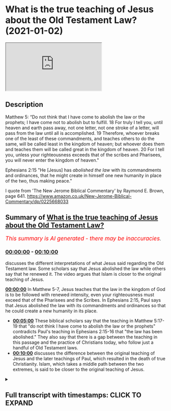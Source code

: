 # What is the true teaching of Jesus about the Old Testament Law? (2021-01-02)

<iframe loading='lazy' src='https://www.youtube.com/embed/yhJ_0dVmAEc'></iframe>

## Description

Matthew 5: 
“Do not think that I have come to abolish the law or the prophets; I have come not to abolish but to fulfill. 18 For truly I tell you, until heaven and earth pass away, not one letter, not one stroke of a letter, will pass from the law until all is accomplished. 19 Therefore, whoever breaks one of the least of these commandments, and teaches others to do the same, will be called least in the kingdom of heaven; but whoever does them and teaches them will be called great in the kingdom of heaven. 20 For I tell you, unless your righteousness exceeds that of the scribes and Pharisees, you will never enter the kingdom of heaven."

Ephesians 2:15
"He [Jesus] has *abolished the law* with its commandments and ordinances, that he might create in himself one new humanity in place of the two, thus making peace."

I quote from 'The New Jerome Biblical Commentary' by Raymond E. Brown, page 641. https://www.amazon.co.uk/New-Jerome-Biblical-Commentary/dp/0225668033

## Summary of [What is the true teaching of Jesus about the Old Testament Law?](https://www.youtube.com/watch?v=yhJ_0dVmAEc)


*<span style="color:red; font-size:125%">This summary is AI generated - there may be inaccuracies</span>. [](/)*

### [00:00:00](https://www.youtube.com/watch?v=yhJ_0dVmAEc&t=0) - [00:10:00](https://www.youtube.com/watch?v=yhJ_0dVmAEc&t=600)

 discusses the different interpretations of what Jesus said regarding the Old Testament law. Some scholars say that Jesus abolished the law while others say that he renewed it. The video argues that Islam is closer to the original teaching of Jesus.

**[00:00:00](https://www.youtube.com/watch?v=yhJ_0dVmAEc&t=0)** In Matthew 5-7, Jesus teaches that the law in the kingdom of God is to be followed with renewed intensity, even your righteousness must exceed that of the Pharisees and the Scribes. In Ephesians 2:15, Paul says that Jesus abolished the law with its commandments and ordinances so that he could create a new humanity in its place.
* **[00:05:00](https://www.youtube.com/watch?v=yhJ_0dVmAEc&t=300)** These biblical scholars say that the teaching in Matthew 5:17-19 that "do not think I have come to abolish the law or the prophets" contradicts Paul's teaching in Ephesians 2:15-16 that "the law has been abolished." They also say that there is a gap between the teaching in this passage and the practice of Christians today, who follow just a handful of Old Testament laws.
* **[00:10:00](https://www.youtube.com/watch?v=yhJ_0dVmAEc&t=600)** discusses the difference between the original teaching of Jesus and the later teachings of Paul, which resulted in the death of true Christianity. Islam, which takes a middle path between the two extremes, is said to be closer to the original teaching of Jesus.

<details><summary><h2>Full transcript with timestamps: CLICK TO EXPAND</h2></summary>

[0:00:01](https://youtu.be/yhJ_0dVmAEc?t=1) hello and in this episode i want to ask  
[0:00:04](https://youtu.be/yhJ_0dVmAEc?t=4) what is the true teaching of jesus  
[0:00:07](https://youtu.be/yhJ_0dVmAEc?t=7) about the law the jewish lord this  
[0:00:10](https://youtu.be/yhJ_0dVmAEc?t=10) is also called the torah which  
[0:00:14](https://youtu.be/yhJ_0dVmAEc?t=14) was revealed to moses on mount sinai  
[0:00:17](https://youtu.be/yhJ_0dVmAEc?t=17) containing  
[0:00:18](https://youtu.be/yhJ_0dVmAEc?t=18) 613 commandments of the law  
[0:00:21](https://youtu.be/yhJ_0dVmAEc?t=21) and of course jews have looked to to  
[0:00:23](https://youtu.be/yhJ_0dVmAEc?t=23) this uh to obey these commandments  
[0:00:25](https://youtu.be/yhJ_0dVmAEc?t=25) ever since then and what did jesus teach  
[0:00:28](https://youtu.be/yhJ_0dVmAEc?t=28) about  
[0:00:28](https://youtu.be/yhJ_0dVmAEc?t=28) obedience to the the laws because  
[0:00:31](https://youtu.be/yhJ_0dVmAEc?t=31) today's christians  
[0:00:32](https://youtu.be/yhJ_0dVmAEc?t=32) uh obey very few if any of them perhaps  
[0:00:35](https://youtu.be/yhJ_0dVmAEc?t=35) the ten commandments maybe  
[0:00:36](https://youtu.be/yhJ_0dVmAEc?t=36) uh but certainly not all 613  
[0:00:40](https://youtu.be/yhJ_0dVmAEc?t=40) and also uh after looking at what jesus  
[0:00:42](https://youtu.be/yhJ_0dVmAEc?t=42) taught i want to look at what paul  
[0:00:44](https://youtu.be/yhJ_0dVmAEc?t=44) taught in the new testament  
[0:00:46](https://youtu.be/yhJ_0dVmAEc?t=46) and then briefly consider what the quran  
[0:00:48](https://youtu.be/yhJ_0dVmAEc?t=48) has to say  
[0:00:49](https://youtu.be/yhJ_0dVmAEc?t=49) about the matter so if we look at the  
[0:00:51](https://youtu.be/yhJ_0dVmAEc?t=51) gospel of matthew  
[0:00:53](https://youtu.be/yhJ_0dVmAEc?t=53) chapter 5 jesus is presented  
[0:00:56](https://youtu.be/yhJ_0dVmAEc?t=56) as teaching the following verse 17  
[0:00:59](https://youtu.be/yhJ_0dVmAEc?t=59) onwards  
[0:01:01](https://youtu.be/yhJ_0dVmAEc?t=61) do not think that i have come to abolish  
[0:01:03](https://youtu.be/yhJ_0dVmAEc?t=63) the law  
[0:01:04](https://youtu.be/yhJ_0dVmAEc?t=64) or the prophets i have not come to  
[0:01:06](https://youtu.be/yhJ_0dVmAEc?t=66) abolish but to fulfill  
[0:01:09](https://youtu.be/yhJ_0dVmAEc?t=69) for i for truly i tell you until heaven  
[0:01:11](https://youtu.be/yhJ_0dVmAEc?t=71) and earth pass away  
[0:01:13](https://youtu.be/yhJ_0dVmAEc?t=73) not one letter not one stroke of a  
[0:01:16](https://youtu.be/yhJ_0dVmAEc?t=76) letter  
[0:01:16](https://youtu.be/yhJ_0dVmAEc?t=76) will pass from the law until all is  
[0:01:19](https://youtu.be/yhJ_0dVmAEc?t=79) accomplished  
[0:01:20](https://youtu.be/yhJ_0dVmAEc?t=80) therefore whoever breaks one of the  
[0:01:23](https://youtu.be/yhJ_0dVmAEc?t=83) least of these commandments  
[0:01:24](https://youtu.be/yhJ_0dVmAEc?t=84) and teaches others to do the same will  
[0:01:27](https://youtu.be/yhJ_0dVmAEc?t=87) be called  
[0:01:28](https://youtu.be/yhJ_0dVmAEc?t=88) least in the kingdom of heaven but  
[0:01:31](https://youtu.be/yhJ_0dVmAEc?t=91) whoever does them  
[0:01:32](https://youtu.be/yhJ_0dVmAEc?t=92) and teaches them will be called great in  
[0:01:34](https://youtu.be/yhJ_0dVmAEc?t=94) the kingdom of heaven  
[0:01:36](https://youtu.be/yhJ_0dVmAEc?t=96) for i tell you unless your righteousness  
[0:01:39](https://youtu.be/yhJ_0dVmAEc?t=99) exceeds that of the scribes  
[0:01:41](https://youtu.be/yhJ_0dVmAEc?t=101) and pharisees you will never enter the  
[0:01:44](https://youtu.be/yhJ_0dVmAEc?t=104) kingdom of heaven  
[0:01:46](https://youtu.be/yhJ_0dVmAEc?t=106) now this passage is in the famous sermon  
[0:01:50](https://youtu.be/yhJ_0dVmAEc?t=110) on the mount in matthew's gospel that's  
[0:01:52](https://youtu.be/yhJ_0dVmAEc?t=112) matthew 5 through  
[0:01:53](https://youtu.be/yhJ_0dVmAEc?t=113) to 7. so it seems pretty clear there  
[0:01:55](https://youtu.be/yhJ_0dVmAEc?t=115) that the law  
[0:01:56](https://youtu.be/yhJ_0dVmAEc?t=116) in the kingdom of god is to be followed  
[0:01:59](https://youtu.be/yhJ_0dVmAEc?t=119) with a renewed intensity  
[0:02:01](https://youtu.be/yhJ_0dVmAEc?t=121) even your righteousness must exceed that  
[0:02:02](https://youtu.be/yhJ_0dVmAEc?t=122) of the pharisees and the scribes  
[0:02:05](https://youtu.be/yhJ_0dVmAEc?t=125) and until heaven until the physical  
[0:02:07](https://youtu.be/yhJ_0dVmAEc?t=127) passing away of the universe  
[0:02:09](https://youtu.be/yhJ_0dVmAEc?t=129) itself not one jot or tittle  
[0:02:12](https://youtu.be/yhJ_0dVmAEc?t=132) uh in the uh more more literal english  
[0:02:15](https://youtu.be/yhJ_0dVmAEc?t=135) will pass  
[0:02:16](https://youtu.be/yhJ_0dVmAEc?t=136) from the law itself so this means you  
[0:02:19](https://youtu.be/yhJ_0dVmAEc?t=139) know for christians  
[0:02:20](https://youtu.be/yhJ_0dVmAEc?t=140) or disciples of jesus you must obey the  
[0:02:22](https://youtu.be/yhJ_0dVmAEc?t=142) law  
[0:02:24](https://youtu.be/yhJ_0dVmAEc?t=144) now at the end of jesus ministry uh in  
[0:02:26](https://youtu.be/yhJ_0dVmAEc?t=146) his last  
[0:02:27](https://youtu.be/yhJ_0dVmAEc?t=147) uh recorded sermon to the crowds  
[0:02:30](https://youtu.be/yhJ_0dVmAEc?t=150) according to matthew's gospel  
[0:02:32](https://youtu.be/yhJ_0dVmAEc?t=152) this is matthew 23  
[0:02:35](https://youtu.be/yhJ_0dVmAEc?t=155) jesus had this to say as well about the  
[0:02:37](https://youtu.be/yhJ_0dVmAEc?t=157) law  
[0:02:39](https://youtu.be/yhJ_0dVmAEc?t=159) jesus said to the said to the crowds and  
[0:02:42](https://youtu.be/yhJ_0dVmAEc?t=162) to his disciples  
[0:02:43](https://youtu.be/yhJ_0dVmAEc?t=163) the scribes and the pharisees sit on  
[0:02:46](https://youtu.be/yhJ_0dVmAEc?t=166) moses's seat  
[0:02:48](https://youtu.be/yhJ_0dVmAEc?t=168) that means they um they teach the law  
[0:02:52](https://youtu.be/yhJ_0dVmAEc?t=172) therefore do whatever they teach you  
[0:02:55](https://youtu.be/yhJ_0dVmAEc?t=175) and follow it but do not do as they do  
[0:02:58](https://youtu.be/yhJ_0dVmAEc?t=178) for they do not practice what they  
[0:03:00](https://youtu.be/yhJ_0dVmAEc?t=180) preach so here jesus is endorsing the  
[0:03:02](https://youtu.be/yhJ_0dVmAEc?t=182) pharisees interpretation of the torah  
[0:03:05](https://youtu.be/yhJ_0dVmAEc?t=185) and his disciples should follow their  
[0:03:07](https://youtu.be/yhJ_0dVmAEc?t=187) teaching but of course their practice is  
[0:03:09](https://youtu.be/yhJ_0dVmAEc?t=189) hypocritical they they're double  
[0:03:10](https://youtu.be/yhJ_0dVmAEc?t=190) standard  
[0:03:11](https://youtu.be/yhJ_0dVmAEc?t=191) so you don't do that but you practice  
[0:03:13](https://youtu.be/yhJ_0dVmAEc?t=193) and follow what they teach  
[0:03:15](https://youtu.be/yhJ_0dVmAEc?t=195) and then later in the same sermon in  
[0:03:17](https://youtu.be/yhJ_0dVmAEc?t=197) verse 23 jesus  
[0:03:19](https://youtu.be/yhJ_0dVmAEc?t=199) says woe to you scribes and pharisees  
[0:03:22](https://youtu.be/yhJ_0dVmAEc?t=202) hypocrites for you tithe mint dil and  
[0:03:25](https://youtu.be/yhJ_0dVmAEc?t=205) cumin  
[0:03:26](https://youtu.be/yhJ_0dVmAEc?t=206) and have neglected the weightier matters  
[0:03:29](https://youtu.be/yhJ_0dVmAEc?t=209) of the law  
[0:03:29](https://youtu.be/yhJ_0dVmAEc?t=209) justice mercy and faith it is these  
[0:03:33](https://youtu.be/yhJ_0dVmAEc?t=213) you ought to have practiced without  
[0:03:36](https://youtu.be/yhJ_0dVmAEc?t=216) neglecting  
[0:03:37](https://youtu.be/yhJ_0dVmAEc?t=217) the others so here we have the law is  
[0:03:40](https://youtu.be/yhJ_0dVmAEc?t=220) interpreted by in a typical rabbinic  
[0:03:41](https://youtu.be/yhJ_0dVmAEc?t=221) fashion jesus emphasizing some  
[0:03:43](https://youtu.be/yhJ_0dVmAEc?t=223) principles of the torah  
[0:03:45](https://youtu.be/yhJ_0dVmAEc?t=225) over others but he does say don't  
[0:03:48](https://youtu.be/yhJ_0dVmAEc?t=228) neglect the others  
[0:03:49](https://youtu.be/yhJ_0dVmAEc?t=229) so there's no sense here that anything  
[0:03:51](https://youtu.be/yhJ_0dVmAEc?t=231) in the law has been abolished or in any  
[0:03:53](https://youtu.be/yhJ_0dVmAEc?t=233) way  
[0:03:54](https://youtu.be/yhJ_0dVmAEc?t=234) nullified or abrogated at all  
[0:03:57](https://youtu.be/yhJ_0dVmAEc?t=237) um so that's jesus  
[0:04:00](https://youtu.be/yhJ_0dVmAEc?t=240) so let's turn now to paul and see what  
[0:04:04](https://youtu.be/yhJ_0dVmAEc?t=244) he has to say  
[0:04:05](https://youtu.be/yhJ_0dVmAEc?t=245) about the law now paul has a lot to say  
[0:04:07](https://youtu.be/yhJ_0dVmAEc?t=247) on the law in romans particularly in  
[0:04:09](https://youtu.be/yhJ_0dVmAEc?t=249) galatians and  
[0:04:10](https://youtu.be/yhJ_0dVmAEc?t=250) here and there everywhere and there's a  
[0:04:12](https://youtu.be/yhJ_0dVmAEc?t=252) lot of scholarly  
[0:04:13](https://youtu.be/yhJ_0dVmAEc?t=253) argument and controversy about how to  
[0:04:15](https://youtu.be/yhJ_0dVmAEc?t=255) interpret what he means  
[0:04:17](https://youtu.be/yhJ_0dVmAEc?t=257) but i i want to focus on a particular  
[0:04:19](https://youtu.be/yhJ_0dVmAEc?t=259) passage which i think is unambiguous  
[0:04:22](https://youtu.be/yhJ_0dVmAEc?t=262) in paul's letter to the ephesians  
[0:04:24](https://youtu.be/yhJ_0dVmAEc?t=264) chapter 2  
[0:04:25](https://youtu.be/yhJ_0dVmAEc?t=265) verse 15.  
[0:04:28](https://youtu.be/yhJ_0dVmAEc?t=268) where he says about jesus he has  
[0:04:31](https://youtu.be/yhJ_0dVmAEc?t=271) abolished the law  
[0:04:32](https://youtu.be/yhJ_0dVmAEc?t=272) with its commandments and ordinances so  
[0:04:35](https://youtu.be/yhJ_0dVmAEc?t=275) that he might  
[0:04:36](https://youtu.be/yhJ_0dVmAEc?t=276) create in himself one new humanity in  
[0:04:39](https://youtu.be/yhJ_0dVmAEc?t=279) place of the two  
[0:04:40](https://youtu.be/yhJ_0dVmAEc?t=280) thus making peace and so on he's talking  
[0:04:43](https://youtu.be/yhJ_0dVmAEc?t=283) here about how  
[0:04:45](https://youtu.be/yhJ_0dVmAEc?t=285) the the dividing war as you would see it  
[0:04:47](https://youtu.be/yhJ_0dVmAEc?t=287) between jew and gentile has been broken  
[0:04:49](https://youtu.be/yhJ_0dVmAEc?t=289) down or destroyed this barrier has gone  
[0:04:52](https://youtu.be/yhJ_0dVmAEc?t=292) but the point here  
[0:04:53](https://youtu.be/yhJ_0dVmAEc?t=293) for our purposes he has abolished the  
[0:04:56](https://youtu.be/yhJ_0dVmAEc?t=296) law with its commandment and ordinances  
[0:04:59](https://youtu.be/yhJ_0dVmAEc?t=299) this is the mirror image the polar  
[0:05:01](https://youtu.be/yhJ_0dVmAEc?t=301) opposite of what jesus says do not think  
[0:05:03](https://youtu.be/yhJ_0dVmAEc?t=303) i have come to abolish the law  
[0:05:05](https://youtu.be/yhJ_0dVmAEc?t=305) paul says he has come to abolish the law  
[0:05:07](https://youtu.be/yhJ_0dVmAEc?t=307) you you couldn't get it as  
[0:05:09](https://youtu.be/yhJ_0dVmAEc?t=309) uh contrast and contradiction between  
[0:05:13](https://youtu.be/yhJ_0dVmAEc?t=313) matthews jesus um what paul teaches in  
[0:05:16](https://youtu.be/yhJ_0dVmAEc?t=316) ephesians before i come to uh what the  
[0:05:20](https://youtu.be/yhJ_0dVmAEc?t=320) quran  
[0:05:21](https://youtu.be/yhJ_0dVmAEc?t=321) might say on this i just want to share  
[0:05:23](https://youtu.be/yhJ_0dVmAEc?t=323) with you what  
[0:05:25](https://youtu.be/yhJ_0dVmAEc?t=325) um top biblical scholars uh have said or  
[0:05:28](https://youtu.be/yhJ_0dVmAEc?t=328) some top biblical scholars have said  
[0:05:29](https://youtu.be/yhJ_0dVmAEc?t=329) about this very problem  
[0:05:31](https://youtu.be/yhJ_0dVmAEc?t=331) and i want to reference this huge tome  
[0:05:34](https://youtu.be/yhJ_0dVmAEc?t=334) it's called the new jerome biblical  
[0:05:36](https://youtu.be/yhJ_0dVmAEc?t=336) commentary  
[0:05:37](https://youtu.be/yhJ_0dVmAEc?t=337) edited by raymond brown and others this  
[0:05:39](https://youtu.be/yhJ_0dVmAEc?t=339) is actually from my student days at  
[0:05:41](https://youtu.be/yhJ_0dVmAEc?t=341) university  
[0:05:43](https://youtu.be/yhJ_0dVmAEc?t=343) this is a text that i used now this is  
[0:05:45](https://youtu.be/yhJ_0dVmAEc?t=345) not any old commentary  
[0:05:48](https://youtu.be/yhJ_0dVmAEc?t=348) this is a roman catholic commentary and  
[0:05:50](https://youtu.be/yhJ_0dVmAEc?t=350) it contains uh  
[0:05:52](https://youtu.be/yhJ_0dVmAEc?t=352) on the uh inside cover the imprimiter  
[0:05:55](https://youtu.be/yhJ_0dVmAEc?t=355) and primitive is an official declaration  
[0:05:57](https://youtu.be/yhJ_0dVmAEc?t=357) by the roman catholic church  
[0:05:59](https://youtu.be/yhJ_0dVmAEc?t=359) that this is a prude for publication so  
[0:06:01](https://youtu.be/yhJ_0dVmAEc?t=361) this is an official roman catholic  
[0:06:03](https://youtu.be/yhJ_0dVmAEc?t=363) doctrine uh document and on the uh in  
[0:06:06](https://youtu.be/yhJ_0dVmAEc?t=366) the contents page  
[0:06:08](https://youtu.be/yhJ_0dVmAEc?t=368) it has a forward two forwards by two  
[0:06:11](https://youtu.be/yhJ_0dVmAEc?t=371) cardinals of the church so they're the  
[0:06:13](https://youtu.be/yhJ_0dVmAEc?t=373) highest authorities in the church  
[0:06:15](https://youtu.be/yhJ_0dVmAEc?t=375) under the pope cardinal uh martini  
[0:06:18](https://youtu.be/yhJ_0dVmAEc?t=378) and cardinal beer have both written  
[0:06:20](https://youtu.be/yhJ_0dVmAEc?t=380) forwards or introductions  
[0:06:22](https://youtu.be/yhJ_0dVmAEc?t=382) to this so this is a kind of official  
[0:06:25](https://youtu.be/yhJ_0dVmAEc?t=385) roman catholic  
[0:06:26](https://youtu.be/yhJ_0dVmAEc?t=386) text and uh the people on it  
[0:06:30](https://youtu.be/yhJ_0dVmAEc?t=390) uh who are edited raymond brown joseph  
[0:06:32](https://youtu.be/yhJ_0dVmAEc?t=392) it's meyer  
[0:06:34](https://youtu.be/yhJ_0dVmAEc?t=394) are both um catholic priests and raymond  
[0:06:37](https://youtu.be/yhJ_0dVmAEc?t=397) brown i heard lecture  
[0:06:38](https://youtu.be/yhJ_0dVmAEc?t=398) at oxford university once so on this  
[0:06:41](https://youtu.be/yhJ_0dVmAEc?t=401) passage  
[0:06:42](https://youtu.be/yhJ_0dVmAEc?t=402) in matthew's gospel chapter 5  
[0:06:45](https://youtu.be/yhJ_0dVmAEc?t=405) verse 17 onwards i'll just read to you  
[0:06:48](https://youtu.be/yhJ_0dVmAEc?t=408) what  
[0:06:48](https://youtu.be/yhJ_0dVmAEc?t=408) they say because it actually makes  
[0:06:51](https://youtu.be/yhJ_0dVmAEc?t=411) reference to islam as well  
[0:06:52](https://youtu.be/yhJ_0dVmAEc?t=412) fascinating so remember jesus says in  
[0:06:55](https://youtu.be/yhJ_0dVmAEc?t=415) matthew 5  
[0:06:56](https://youtu.be/yhJ_0dVmAEc?t=416) do not think i have come to abolish the  
[0:06:58](https://youtu.be/yhJ_0dVmAEc?t=418) law or the prophets  
[0:07:00](https://youtu.be/yhJ_0dVmAEc?t=420) and these official catholic  
[0:07:03](https://youtu.be/yhJ_0dVmAEc?t=423) biblical scholars say these verses give  
[0:07:06](https://youtu.be/yhJ_0dVmAEc?t=426) the basic  
[0:07:07](https://youtu.be/yhJ_0dVmAEc?t=427) legal principles of the sermon the  
[0:07:09](https://youtu.be/yhJ_0dVmAEc?t=429) sermon on the mount  
[0:07:11](https://youtu.be/yhJ_0dVmAEc?t=431) they are the most controversial verses  
[0:07:13](https://youtu.be/yhJ_0dVmAEc?t=433) in matthew and there is no consensus on  
[0:07:16](https://youtu.be/yhJ_0dVmAEc?t=436) their interpretation  
[0:07:17](https://youtu.be/yhJ_0dVmAEc?t=437) the interpreter must try to state the  
[0:07:19](https://youtu.be/yhJ_0dVmAEc?t=439) problem clearly  
[0:07:20](https://youtu.be/yhJ_0dVmAEc?t=440) and to provide a historically honest  
[0:07:22](https://youtu.be/yhJ_0dVmAEc?t=442) judgment even at the price  
[0:07:24](https://youtu.be/yhJ_0dVmAEc?t=444) of theological tidiness see this is what  
[0:07:27](https://youtu.be/yhJ_0dVmAEc?t=447) i like about these scholars  
[0:07:29](https://youtu.be/yhJ_0dVmAEc?t=449) even though they're committed christians  
[0:07:30](https://youtu.be/yhJ_0dVmAEc?t=450) they're priests they're speaking on  
[0:07:31](https://youtu.be/yhJ_0dVmAEc?t=451) behalf of the church at the highest  
[0:07:33](https://youtu.be/yhJ_0dVmAEc?t=453) levels  
[0:07:34](https://youtu.be/yhJ_0dVmAEc?t=454) they want to be honest okay they're not  
[0:07:36](https://youtu.be/yhJ_0dVmAEc?t=456) trying to cover over or pretend  
[0:07:39](https://youtu.be/yhJ_0dVmAEc?t=459) uh that jesus said something other than  
[0:07:40](https://youtu.be/yhJ_0dVmAEc?t=460) he does and typically in my view  
[0:07:42](https://youtu.be/yhJ_0dVmAEc?t=462) christians tend to  
[0:07:44](https://youtu.be/yhJ_0dVmAEc?t=464) be very try to cover over this passage  
[0:07:47](https://youtu.be/yhJ_0dVmAEc?t=467) and pretend it doesn't say what it  
[0:07:48](https://youtu.be/yhJ_0dVmAEc?t=468) obviously does say  
[0:07:50](https://youtu.be/yhJ_0dVmAEc?t=470) and so let's continue the problem arises  
[0:07:52](https://youtu.be/yhJ_0dVmAEc?t=472) because the plain sense of the words  
[0:07:55](https://youtu.be/yhJ_0dVmAEc?t=475) is that jesus affirms the abiding  
[0:07:58](https://youtu.be/yhJ_0dVmAEc?t=478) validity of the torah  
[0:08:00](https://youtu.be/yhJ_0dVmAEc?t=480) but this contradicts paul e.g  
[0:08:04](https://youtu.be/yhJ_0dVmAEc?t=484) galatians 2 15 16 romans 3 21-31  
[0:08:09](https://youtu.be/yhJ_0dVmAEc?t=489) moreover no major christian church  
[0:08:12](https://youtu.be/yhJ_0dVmAEc?t=492) requires observance of  
[0:08:13](https://youtu.be/yhJ_0dVmAEc?t=493) all 613 precepts of the old testament  
[0:08:17](https://youtu.be/yhJ_0dVmAEc?t=497) law  
[0:08:18](https://youtu.be/yhJ_0dVmAEc?t=498) ethical and ceremonial but only the  
[0:08:21](https://youtu.be/yhJ_0dVmAEc?t=501) ethical commandments such as the  
[0:08:22](https://youtu.be/yhJ_0dVmAEc?t=502) decalogue that's the ten commandments  
[0:08:25](https://youtu.be/yhJ_0dVmAEc?t=505) and the commandments to love god and  
[0:08:27](https://youtu.be/yhJ_0dVmAEc?t=507) neighbor which is in leviticus and  
[0:08:28](https://youtu.be/yhJ_0dVmAEc?t=508) deuteronomy  
[0:08:30](https://youtu.be/yhJ_0dVmAEc?t=510) thus there is a gap between the teaching  
[0:08:32](https://youtu.be/yhJ_0dVmAEc?t=512) here  
[0:08:33](https://youtu.be/yhJ_0dVmAEc?t=513) in this passage in matthew and the  
[0:08:35](https://youtu.be/yhJ_0dVmAEc?t=515) teaching and practice of the churches  
[0:08:38](https://youtu.be/yhJ_0dVmAEc?t=518) the position adopted here is the  
[0:08:40](https://youtu.be/yhJ_0dVmAEc?t=520) following there are  
[0:08:41](https://youtu.be/yhJ_0dVmAEc?t=521) there are contradictions within the new  
[0:08:44](https://youtu.be/yhJ_0dVmAEc?t=524) testament on penultimate matters  
[0:08:47](https://youtu.be/yhJ_0dVmAEc?t=527) by penalty matters they mean on things  
[0:08:49](https://youtu.be/yhJ_0dVmAEc?t=529) that are just not ultimate  
[0:08:50](https://youtu.be/yhJ_0dVmAEc?t=530) importance but just short of that of  
[0:08:52](https://youtu.be/yhJ_0dVmAEc?t=532) secondary ultimate importance  
[0:08:54](https://youtu.be/yhJ_0dVmAEc?t=534) so it's frankly acknowledging that there  
[0:08:56](https://youtu.be/yhJ_0dVmAEc?t=536) are contradictions  
[0:08:58](https://youtu.be/yhJ_0dVmAEc?t=538) and that jesus teaching  
[0:09:01](https://youtu.be/yhJ_0dVmAEc?t=541) in this passage contradicts paul  
[0:09:06](https://youtu.be/yhJ_0dVmAEc?t=546) then just to continue this whole passage  
[0:09:08](https://youtu.be/yhJ_0dVmAEc?t=548) is extraordinary  
[0:09:10](https://youtu.be/yhJ_0dVmAEc?t=550) um and then it says  
[0:09:13](https://youtu.be/yhJ_0dVmAEc?t=553) that the uh the verses in this passage  
[0:09:17](https://youtu.be/yhJ_0dVmAEc?t=557) reflect the outlook of jewish  
[0:09:19](https://youtu.be/yhJ_0dVmAEc?t=559) christianity  
[0:09:21](https://youtu.be/yhJ_0dVmAEc?t=561) which as a separate movement was  
[0:09:23](https://youtu.be/yhJ_0dVmAEc?t=563) eventually defeated  
[0:09:24](https://youtu.be/yhJ_0dVmAEc?t=564) by paulinism paulism is paul's own views  
[0:09:28](https://youtu.be/yhJ_0dVmAEc?t=568) and died out perhaps to be reborn in a  
[0:09:32](https://youtu.be/yhJ_0dVmAEc?t=572) different form  
[0:09:32](https://youtu.be/yhJ_0dVmAEc?t=572) as islam wow that that's quite  
[0:09:36](https://youtu.be/yhJ_0dVmAEc?t=576) quite a confession that the jewish jesus  
[0:09:38](https://youtu.be/yhJ_0dVmAEc?t=578) is teaching  
[0:09:39](https://youtu.be/yhJ_0dVmAEc?t=579) in matthew's gospel uh was ultimately  
[0:09:42](https://youtu.be/yhJ_0dVmAEc?t=582) defeated by paul's teaching in ephesians  
[0:09:44](https://youtu.be/yhJ_0dVmAEc?t=584) the law has been up that's why  
[0:09:45](https://youtu.be/yhJ_0dVmAEc?t=585) christians don't follow the law  
[0:09:46](https://youtu.be/yhJ_0dVmAEc?t=586) uh today they followed just perhaps a  
[0:09:48](https://youtu.be/yhJ_0dVmAEc?t=588) handful of laws from the ten  
[0:09:50](https://youtu.be/yhJ_0dVmAEc?t=590) commandments and ignore all the others  
[0:09:52](https://youtu.be/yhJ_0dVmAEc?t=592) the laws about not eating pork uh the  
[0:09:54](https://youtu.be/yhJ_0dVmAEc?t=594) laws about circumcision  
[0:09:56](https://youtu.be/yhJ_0dVmAEc?t=596) uh the laws about a whole range of  
[0:09:58](https://youtu.be/yhJ_0dVmAEc?t=598) things that they they they consider  
[0:09:59](https://youtu.be/yhJ_0dVmAEc?t=599) this abolish because paul says so  
[0:10:02](https://youtu.be/yhJ_0dVmAEc?t=602) but this original jewish christianity  
[0:10:06](https://youtu.be/yhJ_0dVmAEc?t=606) was eventually defeated by paul's views  
[0:10:09](https://youtu.be/yhJ_0dVmAEc?t=609) and died out  
[0:10:10](https://youtu.be/yhJ_0dVmAEc?t=610) as we know it did perhaps to be reborn  
[0:10:13](https://youtu.be/yhJ_0dVmAEc?t=613) in a different form as islam isn't it  
[0:10:16](https://youtu.be/yhJ_0dVmAEc?t=616) interesting  
[0:10:17](https://youtu.be/yhJ_0dVmAEc?t=617) so they say there's in a sense you one  
[0:10:19](https://youtu.be/yhJ_0dVmAEc?t=619) could say to simplify  
[0:10:21](https://youtu.be/yhJ_0dVmAEc?t=621) that the teaching of jesus here finds  
[0:10:23](https://youtu.be/yhJ_0dVmAEc?t=623) its ultimate uh  
[0:10:25](https://youtu.be/yhJ_0dVmAEc?t=625) presence in today's world in islam  
[0:10:28](https://youtu.be/yhJ_0dVmAEc?t=628) not in the churches isn't that  
[0:10:30](https://youtu.be/yhJ_0dVmAEc?t=630) interesting remember this is an official  
[0:10:31](https://youtu.be/yhJ_0dVmAEc?t=631) roman catholic doctrine  
[0:10:33](https://youtu.be/yhJ_0dVmAEc?t=633) endorsed at the highest levels  
[0:10:36](https://youtu.be/yhJ_0dVmAEc?t=636) um so what does the quran say so  
[0:10:40](https://youtu.be/yhJ_0dVmAEc?t=640) we have two extreme but we have two  
[0:10:42](https://youtu.be/yhJ_0dVmAEc?t=642) extreme views here  
[0:10:43](https://youtu.be/yhJ_0dVmAEc?t=643) at the extremes we have the view on the  
[0:10:45](https://youtu.be/yhJ_0dVmAEc?t=645) one hand of jesus in matthew  
[0:10:48](https://youtu.be/yhJ_0dVmAEc?t=648) that in the kingdom of god which jesus  
[0:10:50](https://youtu.be/yhJ_0dVmAEc?t=650) was calling people to enter remember  
[0:10:53](https://youtu.be/yhJ_0dVmAEc?t=653) this wasn't the old covenant this was  
[0:10:56](https://youtu.be/yhJ_0dVmAEc?t=656) what jesus was preaching if you look at  
[0:10:57](https://youtu.be/yhJ_0dVmAEc?t=657) matthew mark and luke this was the  
[0:10:59](https://youtu.be/yhJ_0dVmAEc?t=659) substance of his message calling people  
[0:11:01](https://youtu.be/yhJ_0dVmAEc?t=661) to believe in the god is bringing a new  
[0:11:03](https://youtu.be/yhJ_0dVmAEc?t=663) thing into being  
[0:11:05](https://youtu.be/yhJ_0dVmAEc?t=665) through the kingdom of god and in that  
[0:11:08](https://youtu.be/yhJ_0dVmAEc?t=668) kingdom  
[0:11:09](https://youtu.be/yhJ_0dVmAEc?t=669) there is an intensified renewed  
[0:11:11](https://youtu.be/yhJ_0dVmAEc?t=671) obedience to the torah  
[0:11:13](https://youtu.be/yhJ_0dVmAEc?t=673) which of course christians don't follow  
[0:11:15](https://youtu.be/yhJ_0dVmAEc?t=675) anymore  
[0:11:16](https://youtu.be/yhJ_0dVmAEc?t=676) paul says the opposite that he has  
[0:11:19](https://youtu.be/yhJ_0dVmAEc?t=679) abolished he  
[0:11:20](https://youtu.be/yhJ_0dVmAEc?t=680) jesus has abolished the law with its  
[0:11:22](https://youtu.be/yhJ_0dVmAEc?t=682) commandments  
[0:11:23](https://youtu.be/yhJ_0dVmAEc?t=683) and what does the quran say well  
[0:11:26](https://youtu.be/yhJ_0dVmAEc?t=686) strangely  
[0:11:27](https://youtu.be/yhJ_0dVmAEc?t=687) it takes a middle path in chapter  
[0:11:31](https://youtu.be/yhJ_0dVmAEc?t=691) 3 verse 50 it has jesus say i have come  
[0:11:35](https://youtu.be/yhJ_0dVmAEc?t=695) to confirm the truth of the torah which  
[0:11:38](https://youtu.be/yhJ_0dVmAEc?t=698) preceded me  
[0:11:40](https://youtu.be/yhJ_0dVmAEc?t=700) and to make some things lawful to you  
[0:11:42](https://youtu.be/yhJ_0dVmAEc?t=702) which used to be  
[0:11:43](https://youtu.be/yhJ_0dVmAEc?t=703) forbidden interesting  
[0:11:47](https://youtu.be/yhJ_0dVmAEc?t=707) so jesus affirms the torah continuing  
[0:11:49](https://youtu.be/yhJ_0dVmAEc?t=709) validity of it  
[0:11:50](https://youtu.be/yhJ_0dVmAEc?t=710) but there are some things which  
[0:11:54](https://youtu.be/yhJ_0dVmAEc?t=714) used to be forbidden that he makes  
[0:11:57](https://youtu.be/yhJ_0dVmAEc?t=717) lawful very interesting so it's neither  
[0:12:00](https://youtu.be/yhJ_0dVmAEc?t=720) the extreme of matthew who says that you  
[0:12:03](https://youtu.be/yhJ_0dVmAEc?t=723) obey all of the law if you're a disciple  
[0:12:05](https://youtu.be/yhJ_0dVmAEc?t=725) of jesus nor paul says you don't obey  
[0:12:06](https://youtu.be/yhJ_0dVmAEc?t=726) any of it  
[0:12:07](https://youtu.be/yhJ_0dVmAEc?t=727) in effect has been abolished but you the  
[0:12:09](https://youtu.be/yhJ_0dVmAEc?t=729) law  
[0:12:10](https://youtu.be/yhJ_0dVmAEc?t=730) is invalid it is still uh in force  
[0:12:13](https://youtu.be/yhJ_0dVmAEc?t=733) some bits and pieces of the law have  
[0:12:15](https://youtu.be/yhJ_0dVmAEc?t=735) been made lawful  
[0:12:17](https://youtu.be/yhJ_0dVmAEc?t=737) to you as to what those uh elements are  
[0:12:20](https://youtu.be/yhJ_0dVmAEc?t=740) that's another subject it seems to be  
[0:12:24](https://youtu.be/yhJ_0dVmAEc?t=744) um a fascinating middle path between the  
[0:12:27](https://youtu.be/yhJ_0dVmAEc?t=747) two  
[0:12:27](https://youtu.be/yhJ_0dVmAEc?t=747) extremes and um i'll leave you  
[0:12:30](https://youtu.be/yhJ_0dVmAEc?t=750) uh to decide what the truth of the  
[0:12:33](https://youtu.be/yhJ_0dVmAEc?t=753) matter is  
[0:12:35](https://youtu.be/yhJ_0dVmAEc?t=755) but what it does show i think quite  
[0:12:37](https://youtu.be/yhJ_0dVmAEc?t=757) clearly is and as the catholic  
[0:12:39](https://youtu.be/yhJ_0dVmAEc?t=759) um commentary admits that christians  
[0:12:41](https://youtu.be/yhJ_0dVmAEc?t=761) today  
[0:12:42](https://youtu.be/yhJ_0dVmAEc?t=762) the churches today overwhelmingly do not  
[0:12:45](https://youtu.be/yhJ_0dVmAEc?t=765) follow  
[0:12:45](https://youtu.be/yhJ_0dVmAEc?t=765) the teaching of the plain teaching of  
[0:12:47](https://youtu.be/yhJ_0dVmAEc?t=767) jesus in matthew's gospel in matthew 5  
[0:12:49](https://youtu.be/yhJ_0dVmAEc?t=769) and matthew 23  
[0:12:51](https://youtu.be/yhJ_0dVmAEc?t=771) they follow the teaching of paul which  
[0:12:53](https://youtu.be/yhJ_0dVmAEc?t=773) basically has  
[0:12:54](https://youtu.be/yhJ_0dVmAEc?t=774) has abolished the law in its and it's in  
[0:12:56](https://youtu.be/yhJ_0dVmAEc?t=776) its entirety  
[0:12:58](https://youtu.be/yhJ_0dVmAEc?t=778) um and and that is a problem for  
[0:13:01](https://youtu.be/yhJ_0dVmAEc?t=781) christianity  
[0:13:02](https://youtu.be/yhJ_0dVmAEc?t=782) islam comes well the quran comes quite  
[0:13:05](https://youtu.be/yhJ_0dVmAEc?t=785) close i think closer to the teaching of  
[0:13:06](https://youtu.be/yhJ_0dVmAEc?t=786) jesus  
[0:13:08](https://youtu.be/yhJ_0dVmAEc?t=788) than christians do they christianity  
[0:13:11](https://youtu.be/yhJ_0dVmAEc?t=791) sorry islam still requires circumcision  
[0:13:14](https://youtu.be/yhJ_0dVmAEc?t=794) it still upholds the law on  
[0:13:18](https://youtu.be/yhJ_0dVmAEc?t=798) the prohibition of eating certain kinds  
[0:13:20](https://youtu.be/yhJ_0dVmAEc?t=800) of food eating blood  
[0:13:21](https://youtu.be/yhJ_0dVmAEc?t=801) eating uh pork and so on that's uh also  
[0:13:24](https://youtu.be/yhJ_0dVmAEc?t=804) taught by james  
[0:13:25](https://youtu.be/yhJ_0dVmAEc?t=805) in the book of acts he upholds that law  
[0:13:28](https://youtu.be/yhJ_0dVmAEc?t=808) uh at the council in acts 15  
[0:13:30](https://youtu.be/yhJ_0dVmAEc?t=810) again christians have ignored that so um  
[0:13:33](https://youtu.be/yhJ_0dVmAEc?t=813) we have a  
[0:13:34](https://youtu.be/yhJ_0dVmAEc?t=814) pretty mess here about what's going on i  
[0:13:37](https://youtu.be/yhJ_0dVmAEc?t=817) think  
[0:13:37](https://youtu.be/yhJ_0dVmAEc?t=817) typically christians ignore the teaching  
[0:13:39](https://youtu.be/yhJ_0dVmAEc?t=819) of matthew and they follow  
[0:13:41](https://youtu.be/yhJ_0dVmAEc?t=821) paul um and the quran interestingly  
[0:13:44](https://youtu.be/yhJ_0dVmAEc?t=824) stands closer to matthew uh and some may  
[0:13:48](https://youtu.be/yhJ_0dVmAEc?t=828) think  
[0:13:48](https://youtu.be/yhJ_0dVmAEc?t=828) closer to the historical jesus but i'll  
[0:13:50](https://youtu.be/yhJ_0dVmAEc?t=830) leave that for you to decide  
[0:13:52](https://youtu.be/yhJ_0dVmAEc?t=832) until next time  

</details>
